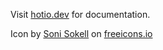 Visit [hotio.dev](https://hotio.dev/pullio) for documentation.

Icon by <a href="https://freeicons.io/profile/6200">Soni Sokell</a> on <a href="https://freeicons.io">freeicons.io</a>
